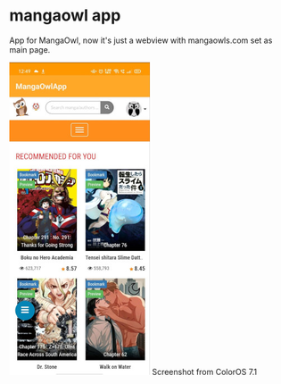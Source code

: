 # mangaowl app
App for MangaOwl, now it's just a webview with mangaowls.com set as main page.





![preview](/images/MangaOwlApp-min.jpg)
Screenshot from ColorOS 7.1
